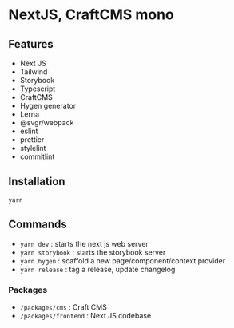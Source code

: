 # NextJS, CraftCMS mono

## Features

- Next JS
- Tailwind
- Storybook
- Typescript
- CraftCMS
- Hygen generator
- Lerna
- @svgr/webpack
- eslint
- prettier
- stylelint
- commitlint

## Installation

`yarn`

## Commands

- `yarn dev` : starts the next js web server
- `yarn storybook` : starts the storybook server
- `yarn hygen` : scaffold a new page/component/context provider
- `yarn release` : tag a release, update changelog

### Packages

- `/packages/cms` : Craft CMS
- `/packages/frontend` : Next JS codebase
